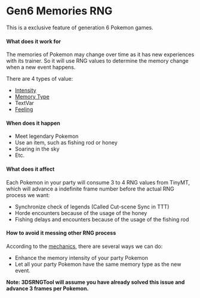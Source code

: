 # Gen6 Memories RNG

This is a exclusive feature of generation 6 Pokemon games.

#### What does it work for

The memories of Pokemon may change over time as it has new experiences with its trainer. So it will use RNG values to determine the memory change when a new event happens.

There are 4 types of value:
- [Intensity](https://bulbapedia.bulbagarden.net/wiki/Memory_Girl#Possible_feelings)
- [Memory Type](https://bulbapedia.bulbagarden.net/wiki/Memory_Girl#Possible_memories)
- TextVar
- [Feeling](https://bulbapedia.bulbagarden.net/wiki/Memory_Girl#Possible_emotions)

#### When does it happen

- Meet legendary Pokemon
- Use an item, such as fishing rod or honey
- Soaring in the sky
- Etc.

#### What does it affect

Each Pokemon in your party will consume 3 to 4 RNG values from TinyMT, which will advance a indefinite frame number before the actual RNG process we want:

- Synchronize check of legends (Called Cut-scene Sync in TTT)
- Horde encounters because of the usage of the honey
- Fishing delays and encounters because of the usage of the fishing rod

#### How to avoid it messing other RNG process

According to the [mechanics](https://pastebin.com/h1RHL7nR), there are several ways we can do:

- Enhance the memory intensity of your party Pokemon
- Let all your party Pokemon have the same memory type as the new event.

**Note: 3DSRNGTool will assume you have already solved this issue and advance 3 frames per Pokemon.**